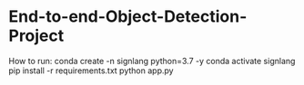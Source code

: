 # End-to-end-Object-Detection-Project

How to run:
conda create -n signlang python=3.7 -y
conda activate signlang
pip install -r requirements.txt
python app.py
